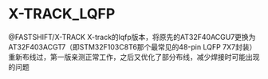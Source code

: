 # X-TRACK_LQFP
@FASTSHIFT/X-TRACK
X-track的lqfp版本，将原先的AT32F40ACGU7更换为AT32F403ACGT7（即STM32F103C8T6那个最常见的48-pin LQFP 7X7封装） 重新布线过，第一版亲测正常工作，之后又优化了部分布线，减少焊接时可能出现的问题
